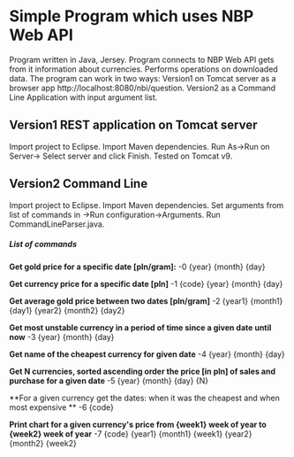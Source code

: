
# Simple Program which uses NBP Web API 

Program written in Java, Jersey. Program connects to NBP Web API gets from it information about currencies. Performs operations on downloaded data. The program can work in two ways:
Version1 on Tomcat server as a browser app  http://localhost:8080/nbi/question. Version2 as a Command Line Application with input argument list.

## Version1 REST application on Tomcat server
Import project to Eclipse. Import Maven dependencies. Run As->Run on Server-> Select server and click Finish. Tested on Tomcat v9.

## Version2 Command Line
Import project to Eclipse. Import Maven dependencies. Set arguments from list of commands in ->Run configuration->Arguments. Run CommandLineParser.java.

##### List of commands

**Get gold price for a specific date [pln/gram]:**
-0 {year} {month} {day}  

**Get currency price for a specific date [pln]**
-1 {code} {year} {month} {day}

**Get average gold price between two dates [pln/gram]**
-2 {year1} {month1} {day1} {year2} {month2} {day2}

**Get most unstable currency in a period of time since a given date until now**
-3 {year} {month} {day}

**Get name of the cheapest currency for given date**
-4 {year} {month} {day}

**Get N currencies, sorted ascending order the price [in pln] of sales and purchase for a given date**
-5 {year} {month} {day} {N} 

**For a given currency get the dates: when it was the cheapest and when most expensive **
-6 {code}

**Print chart for a given currency's price from {week1} week of year to {week2} week of year**
-7 {code} {year1} {month1} {week1} {year2} {month2} {week2} 